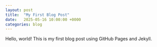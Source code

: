 ```yaml
---
layout: post
title:  "My First Blog Post"
date:   2025-05-16 10:00:00 +0000
categories: blog
---
```


Hello, world! This is my first blog post using GitHub Pages and Jekyll.